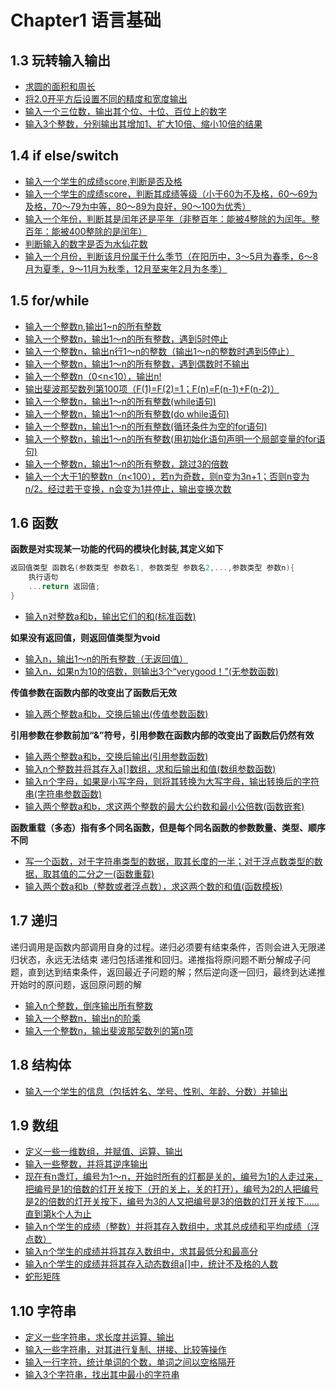 # Chapter1  语言基础

## 1.3 玩转输入输出
- [求圆的面积和周长](1_01.cpp)
- [将2.0开平方后设置不同的精度和宽度输出](1_02.cpp)
- [输入一个三位数，输出其个位、十位、百位上的数字](1_03.cpp)
- [输入3个整数，分别输出其增加1、扩大10倍、缩小10倍的结果](1_04.cpp)
## 1.4 if else/switch
- [输入一个学生的成绩score,判断是否及格](1_05.cpp)
- [输入一个学生的成绩score，判断其成绩等级（小于60为不及格，60～69为及格，70～79为中等，80～89为良好，90～100为优秀）](1_06.cpp)
- [输入一个年份，判断其是闰年还是平年（非整百年：能被4整除的为闰年。整百年：能被400整除的是闰年）](1_07.cpp)
- [判断输入的数字是否为水仙花数](1_08.cpp)
- [输入一个月份，判断该月份属于什么季节（在阳历中，3～5月为春季，6～8月为夏季，9～11月为秋季，12月至来年2月为冬季）](1_09.cpp)
## 1.5 for/while
- [输入一个整数n,输出1~n的所有整数](1_10.cpp)
- [输入一个整数n，输出1～n的所有整数，遇到5时停止](1_11.cpp)
- [输入一个整数n，输出n行1～n的整数（输出1～n的整数时遇到5停止）](1_12.cpp)
- [输入一个整数n，输出1～n的所有整数，遇到偶数时不输出](1_13.cpp)
- [输入一个整数n（0<n<10），输出n!](1_14.cpp)
- [输出斐波那契数列第100项（F(1)=F(2)=1；F(n)=F(n-1)+F(n-2)）](1_15.cpp)
- [输入一个整数n，输出1～n的所有整数(while语句)](1_16.cpp)
- [输入一个整数n，输出1～n的所有整数(do while语句)](1_17.cpp)
- [输入一个整数n，输出1～n的所有整数(循环条件为空的for语句)](1_18.cpp)
- [输入一个整数n，输出1～n的所有整数(用初始化语句声明一个局部变量的for语句)](1_19.cpp)
- [输入一个整数n，输出1～n的所有整数，跳过3的倍数](1_20.cpp)
- [输入一个大于1的整数n（n<100），若n为奇数，则n变为3n+1；否则n变为n/2。经过若干变换，n会变为1并停止，输出变换次数](1_21.cpp)
## 1.6 函数
**函数是对实现某一功能的代码的模块化封装,其定义如下**
```c++
返回值类型 函数名(参数类型 参数名1, 参数类型 参数名2,...,参数类型 参数n){
    执行语句
    ...return 返回值;
}
```


- [输入n对整数a和b，输出它们的和(标准函数)](1_22.cpp)

**如果没有返回值，则返回值类型为void**
- [输入n，输出1～n的所有整数（无返回值）](1_23.cpp)
- [输入n，如果n为10的倍数，则输出3个“verygood！”(无参数函数)](1_24.cpp)

**传值参数在函数内部的改变出了函数后无效**
- [输入两个整数a和b，交换后输出(传值参数函数)](1_25.cpp)

**引用参数在参数前加“&”符号，引用参数在函数内部的改变出了函数后仍然有效**
- [输入两个整数a和b，交换后输出(引用参数函数)](1_26.cpp)
- [输入n个整数并将其存入a[]数组，求和后输出和值(数组参数函数)](1_27.cpp)
- [输入n个字母，如果是小写字母，则将其转换为大写字母，输出转换后的字符串(字符串参数函数)](1_28.cpp)
- [输入两个整数a和b，求这两个整数的最大公约数和最小公倍数(函数嵌套)](1_29.cpp)

**函数重载（多态）指有多个同名函数，但是每个同名函数的参数数量、类型、顺序不同**
- [写一个函数，对于字符串类型的数据，取其长度的一半；对于浮点数类型的数据，取其值的二分之一(函数重载)](1_30.cpp)
- [输入两个数a和b（整数或者浮点数），求这两个数的和值(函数模板)](1_31.cpp)
## 1.7 递归
递归调用是函数内部调用自身的过程。递归必须要有结束条件，否则会进入无限递归状态，永远无法结束
递归包括递推和回归。递推指将原问题不断分解成子问题，直到达到结束条件，返回最近子问题的解；然后逆向逐一回归，最终到达递推开始时的原问题，返回原问题的解
- [输入n个整数，倒序输出所有整数](1_32.cpp)
- [输入一个整数n，输出n的阶乘](1_33.cpp)
- [输入一个整数n，输出斐波那契数列的第n项](1_34.cpp)
## 1.8 结构体
- [输入一个学生的信息（包括姓名、学号、性别、年龄、分数）并输出](1_35.cpp)
## 1.9 数组
- [定义一些一维数组，并赋值、运算、输出](1_36.cpp)
- [输入一些整数，并将其逆序输出](1_37.cpp)
- [现在有n盏灯，编号为1～n，开始时所有的灯都是关的，编号为1的人走过来，把编号是1的倍数的灯开关按下（开的关上，关的打开），编号为2的人把编号是2的倍数的灯开关按下，编号为3的人又把编号是3的倍数的灯开关按下……直到第k个人为止](1_38.cpp)
- [输入n个学生的成绩（整数）并将其存入数组中，求其总成绩和平均成绩（浮点数）](1_39.cpp)
- [输入n个学生的成绩并将其存入数组中，求其最低分和最高分](1_40.cpp)
- [输入n个学生的成绩并将其存入动态数组a[]中，统计不及格的人数](1_41.cpp)
- [蛇形矩阵](1_42.cpp)
## 1.10 字符串
- [定义一些字符串，求长度并运算、输出](1_43.cpp)
- [输入一些字符串，对其进行复制、拼接、比较等操作](1_44.cpp)
- [输入一行字符，统计单词的个数，单词之间以空格隔开](1_45.cpp)
- [输入3个字符串，找出其中最小的字符串](1_46.cpp)
